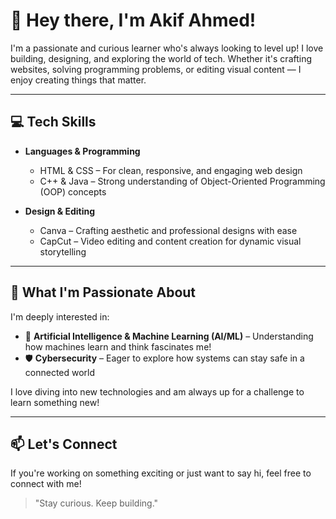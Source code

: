 # 👋 Hey there, I'm Akif Ahmed!

I'm a passionate and curious learner who's always looking to level up! I love building, designing, and exploring the world of tech. Whether it's crafting websites, solving programming problems, or editing visual content — I enjoy creating things that matter.

---

## 💻 Tech Skills

- **Languages & Programming**
  - HTML & CSS – For clean, responsive, and engaging web design
  - C++ & Java – Strong understanding of Object-Oriented Programming (OOP) concepts

- **Design & Editing**
  - Canva – Crafting aesthetic and professional designs with ease
  - CapCut – Video editing and content creation for dynamic visual storytelling

---

## 🚀 What I'm Passionate About

I'm deeply interested in:
- 🤖 **Artificial Intelligence & Machine Learning (AI/ML)** – Understanding how machines learn and think fascinates me!
- 🛡️ **Cybersecurity** – Eager to explore how systems can stay safe in a connected world

I love diving into new technologies and am always up for a challenge to learn something new!

---

## 📫 Let's Connect

If you're working on something exciting or just want to say hi, feel free to connect with me!

> "Stay curious. Keep building."

